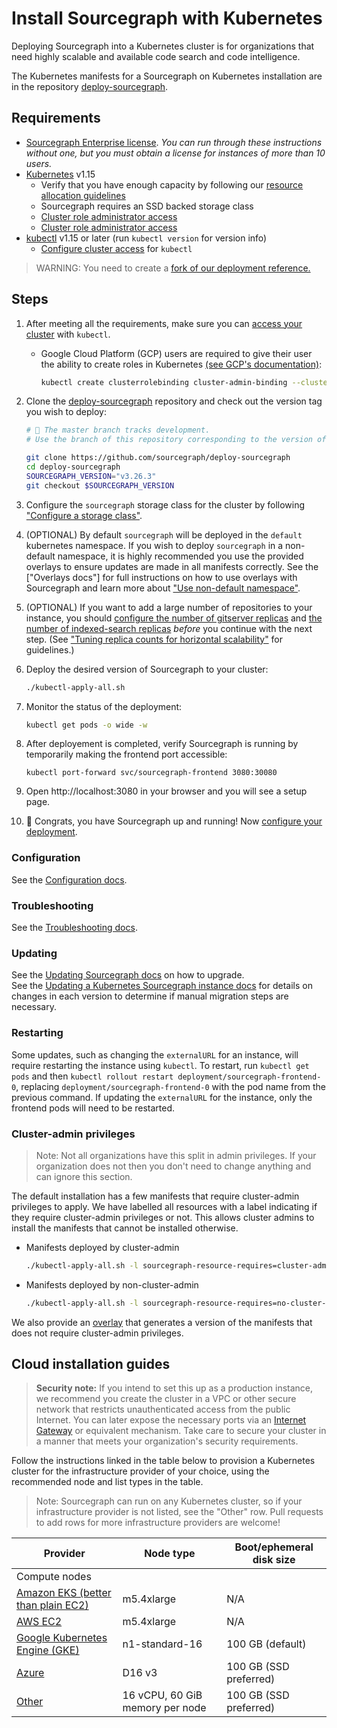 # Install Sourcegraph with Kubernetes

Deploying Sourcegraph into a Kubernetes cluster is for organizations that need highly scalable and
available code search and code intelligence.

The Kubernetes manifests for a Sourcegraph on Kubernetes installation are in the repository
 [deploy-sourcegraph](https://github.com/sourcegraph/deploy-sourcegraph).

## Requirements

- [Sourcegraph Enterprise license](configure.md#add-license-key). _You can run through these instructions without one, but you must obtain a license for instances of more than 10 users._
- [Kubernetes](https://kubernetes.io/) v1.15
  - Verify that you have enough capacity by following our [resource allocation guidelines](scale.md)
  - Sourcegraph requires an SSD backed storage class
  - [Cluster role administrator access](https://kubernetes.io/docs/reference/access-authn-authz/rbac/)
  - [Cluster role administrator access](https://kubernetes.io/docs/reference/access-authn-authz/rbac/)
- [kubectl](https://kubernetes.io/docs/tasks/tools/install-kubectl/) v1.15 or later (run `kubectl version` for version info)
  - [Configure cluster access](https://kubernetes.io/docs/tasks/access-application-cluster/access-cluster/) for `kubectl`

> WARNING: You need to create a [fork of our deployment reference.](configure.md#fork-this-repository)

## Steps

1. After meeting all the requirements, make sure you can [access your cluster](https://kubernetes.io/docs/tasks/access-application-cluster/configure-access-multiple-clusters/) with `kubectl`.

   - Google Cloud Platform (GCP) users are required to give their user the ability to create roles in Kubernetes [(see GCP's documentation)](https://cloud.google.com/kubernetes-engine/docs/how-to/role-based-access-control#prerequisites_for_using_role-based_access_control):

       ```bash
       kubectl create clusterrolebinding cluster-admin-binding --clusterrole cluster-admin --user $(gcloud config get-value account)
       ```
       
2. Clone the [deploy-sourcegraph](https://github.com/sourcegraph/deploy-sourcegraph) repository and check out the version tag you wish to deploy:

   ```bash
   # 🚨 The master branch tracks development. 
   # Use the branch of this repository corresponding to the version of Sourcegraph you wish to deploy, e.g. git checkout 3.24

   git clone https://github.com/sourcegraph/deploy-sourcegraph
   cd deploy-sourcegraph
   SOURCEGRAPH_VERSION="v3.26.3"
   git checkout $SOURCEGRAPH_VERSION
   ```

3. Configure the `sourcegraph` storage class for the cluster by following ["Configure a storage class"](./configure.md#configure-a-storage-class).

4. (OPTIONAL) By default `sourcegraph` will be deployed in the `default` kubernetes namespace. If you wish to deploy `sourcegraph` in a non-default namespace, it is highly recommended you use the provided overlays to ensure updates are made in all manifests correctly. See the ["Overlays docs"] for full instructions on how to use overlays with Sourcegraph and learn more about ["Use non-default namespace"](./configure.md#use-non-default-namespace).

5. (OPTIONAL) If you want to add a large number of repositories to your instance, you should [configure the number of gitserver replicas](configure.md#configure-gitserver-replica-count) and [the number of indexed-search replicas](configure.md#configure-indexed-search-replica-count) _before_ you continue with the next step. (See ["Tuning replica counts for horizontal scalability"](scale.md#tuning-replica-counts-for-horizontal-scalability) for guidelines.)

6. Deploy the desired version of Sourcegraph to your cluster:

   ```bash
   ./kubectl-apply-all.sh
   ```

7. Monitor the status of the deployment:

   ```bash
   kubectl get pods -o wide -w
   ```

8. After deployement is completed, verify Sourcegraph is running by temporarily making the frontend port accessible:

   ```
   kubectl port-forward svc/sourcegraph-frontend 3080:30080
   ```

9. Open http://localhost:3080 in your browser and you will see a setup page. 

10. 🎉 Congrats, you have Sourcegraph up and running! Now [configure your deployment](configure.md).

### Configuration

See the [Configuration docs](configure.md).

### Troubleshooting

See the [Troubleshooting docs](troubleshoot.md).

### Updating

See the [Updating Sourcegraph docs](update.md) on how to upgrade.<br/>
See the [Updating a Kubernetes Sourcegraph instance docs](../../updates/kubernetes.md) for details on changes in each version to determine if manual migration steps are necessary.

### Restarting

Some updates, such as changing the `externalURL` for an instance, will require restarting the instance using `kubectl`. To restart, run `kubectl get pods` and then `kubectl rollout restart deployment/sourcegraph-frontend-0`, replacing `deployment/sourcegraph-frontend-0` with the pod name from the previous command. If updating the `externalURL` for the instance, only the frontend pods will need to be restarted.

### Cluster-admin privileges

> Note: Not all organizations have this split in admin privileges. If your organization does not then you don't need to
> change anything and can ignore this section.

The default installation has a few manifests that require cluster-admin privileges to apply. We have labelled all resources
with a label indicating if they require cluster-admin privileges or not. This allows cluster admins to install the
manifests that cannot be installed otherwise.

- Manifests deployed by cluster-admin

   ```bash
   ./kubectl-apply-all.sh -l sourcegraph-resource-requires=cluster-admin
   ```

- Manifests deployed by non-cluster-admin

   ```bash
   ./kubectl-apply-all.sh -l sourcegraph-resource-requires=no-cluster-admin
   ```

We also provide an [overlay](overlays.md#non-privileged-overlay) that generates a version of the manifests that does not
require cluster-admin privileges.

## Cloud installation guides

>**Security note:** If you intend to set this up as a production instance, we recommend you create the cluster in a VPC
>or other secure network that restricts unauthenticated access from the public Internet. You can later expose the
>necessary ports via an
>[Internet Gateway](http://docs.aws.amazon.com/AmazonVPC/latest/UserGuide/VPC_Internet_Gateway.html) or equivalent
>mechanism. Take care to secure your cluster in a manner that meets your organization's security requirements.


Follow the instructions linked in the table below to provision a Kubernetes cluster for the
infrastructure provider of your choice, using the recommended node and list types in the
table.

> Note: Sourcegraph can run on any Kubernetes cluster, so if your infrastructure provider is not
> listed, see the "Other" row. Pull requests to add rows for more infrastructure providers are
> welcome!

|Provider|Node type|Boot/ephemeral disk size|
|--- |--- |--- |
|Compute nodes| | |
|[Amazon EKS (better than plain EC2)](eks.md)|m5.4xlarge|N/A|
|[AWS EC2](https://kubernetes.io/docs/getting-started-guides/aws/)|m5.4xlarge|N/A|
|[Google Kubernetes Engine (GKE)](https://cloud.google.com/kubernetes-engine/docs/quickstart)|n1-standard-16|100 GB (default)|
|[Azure](azure.md)|D16 v3|100 GB (SSD preferred)|
|[Other](https://kubernetes.io/docs/setup/pick-right-solution/)|16 vCPU, 60 GiB memory per node|100 GB (SSD preferred)|

